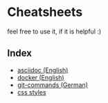# Cheatsheets

feel free to use it, if it is helpful :)

## Index

- [asciidoc (English)](./asciidoc)
- [docker (English)](./docker-commands)
- [git-commands (German)](./git-commands)
- [css styles](./css-styles)
